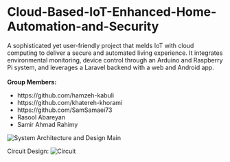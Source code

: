 # Cloud-Based-IoT-Enhanced-Home-Automation-and-Security
A sophisticated yet user-friendly project that melds IoT with cloud computing to deliver a secure and automated living experience. It integrates environmental monitoring, device control through an Arduino and Raspberry Pi system, and leverages a Laravel backend with a web and Android app. <br />
<br /><b>Group Members:</b></br>
<ul>
<li>https://github.com/hamzeh-kabuli</li>
<li>https://github.com/khatereh-khorami</li>
<li>https://github.com/SamSamaei73</li>
<li>Rasool Abareyan</li>
<li>Samir Ahmad Rahimy</li>
</ul>

![System Architecture and Design Main](https://github.com/hamzeh-kabuli/Cloud-Based-IoT-Enhanced-Home-Automation-and-Security/assets/46210369/b68d3ed8-dd23-4b9f-bce0-1c6883def8ab)

Circuit Design:
![Circuit](https://github.com/hamzeh-kabuli/Cloud-Based-IoT-Enhanced-Home-Automation-and-Security/assets/46210369/8aede21f-3f89-49fb-b97e-b38eb2565b30)
